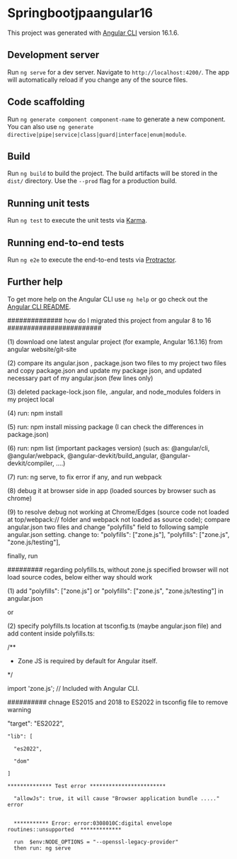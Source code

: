 # Springbootjpaangular16

This project was generated with [Angular CLI](https://github.com/angular/angular-cli) version 16.1.6.

## Development server

Run `ng serve` for a dev server. Navigate to `http://localhost:4200/`. The app will automatically reload if you change any of the source files.

## Code scaffolding

Run `ng generate component component-name` to generate a new component. You can also use `ng generate directive|pipe|service|class|guard|interface|enum|module`.

## Build

Run `ng build` to build the project. The build artifacts will be stored in the `dist/` directory. Use the `--prod` flag for a production build.

## Running unit tests

Run `ng test` to execute the unit tests via [Karma](https://karma-runner.github.io).

## Running end-to-end tests

Run `ng e2e` to execute the end-to-end tests via [Protractor](http://www.protractortest.org/).

## Further help

To get more help on the Angular CLI use `ng help` or go check out the [Angular CLI README](https://github.com/angular/angular-cli/blob/master/README.md).


##############  how do I migrated this project from angular 8 to 16 ########################  


(1) download one latest angular project (for example, Angular 16.1.16) from angular website/git-site  

(2) compare its angular.json , package.json two files to my project two files  
and copy package.json and update my package json, and updated necessary part of my angular.json (few lines only)  

(3) deleted package-lock.json file, .angular, and node_modules folders in my project local  

(4) run:  npm install  

(5) run: npm install missing package (I can check the differences in package.json)  

(6) run:  npm list (important packages version) (such as: @angular/cli, @angular/webpack, @angular-devkit/build_angular, @angular-devkit/compiler, ....)  

(7) run:  ng serve, to fix error if any, and run webpack  

(8) debug it at browser side in app (loaded sources by browser such as chrome)  

(9) to resolve debug not working at Chrome/Edges (source code not loaded at top/webpack:// folder and webpack not loaded as source code);
compare angular.json two files and change "polyfills" field to following sample angular.json setting.
change to:  "polyfills": ["zone.js"],   "polyfills": ["zone.js", "zone.js/testing"],  


finally, run  




######### regarding polyfills.ts, without zone.js specified browser will not load source codes, below either way should work  

(1) add "polyfills": ["zone.js"] or   "polyfills": ["zone.js", "zone.js/testing"] in angular.json  

or  

(2) specify polyfills.ts location at tsconfig.ts (maybe angular.json file) and add content inside polyfills.ts:  

/**  

 * Zone JS is required by default for Angular itself.  

 */  

import 'zone.js';  // Included with Angular CLI.  




########## chnage ES2015 and 2018 to ES2022 in tsconfig file to remove warning  

 "target": "ES2022",  

    "lib": [  

      "es2022",  

      "dom"  
      
    ]

    ************** Test error ************************

      "allowJs": true, it will cause "Browser application bundle ....." error


      *********** Error: error:0308010C:digital envelope routines::unsupported  *************

      run  $env:NODE_OPTIONS = "--openssl-legacy-provider"
      then run: ng serve


